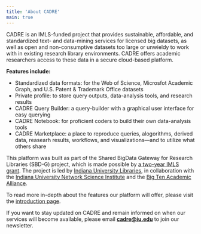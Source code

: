 ```yaml
---
title: 'About CADRE'
main: true
---
```


CADRE is an IMLS-funded project that provides sustainable, affordable, and standardized text- and data-mining services for licensed big datasets, as well as open and non-consumptive datasets too large or unwieldy to work with in existing research library environments. CADRE offers academic researchers access to these data in a secure cloud-based platform.

**Features include:**
* Standardized data formats: for the Web of Science, Microsfot Academic Graph, and U.S. Patent & Trademark Office datasets
* Private profile: to store query outputs, data-analysis tools, and research results
* CADRE Query Builder: a query-builder with a graphical user interface for easy querying 
* CADRE Notebook: for proficient coders to build their own data-analysis tools 
* CADRE Marketplace: a place to reproduce queries, alogorithms, derived data, reasearh results, workflows, and visualizations&mdash;and to utilize what others share

This platform was built as part of the Shared BigData Gateway for Research Libraries (SBD-G) project, which is made possible by [a two-year IMLS grant](https://www.imls.gov/grants/awarded/lg-70-18-0202-18). The project is led by [Indiana University Libraries](https://libraries.indiana.edu/), in collaboration with the [Indiana University Network Science Institute](https://iuni.iu.edu/) and the [Big Ten Academic Alliance](http://www.btaa.org/).

To read more in-depth about the features our platform will offer, please visit the [introduction page](https://cadre.iu.edu/website/grav/about-cadre/introduction).

If you want to stay updated on CADRE and remain informed on when our services will become available, please email **cadre@iu.edu** to join our newsletter.